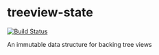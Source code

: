 # treeview-state
[![Build Status](https://travis-ci.org/ifeanyi/treeview.svg?branch=master)](https://travis-ci.org/ifeanyi/treeview)

An immutable data structure for backing tree views
